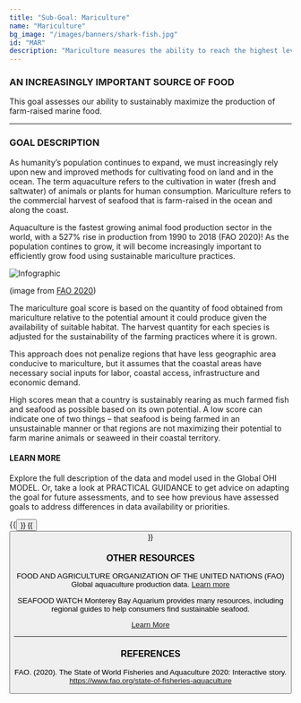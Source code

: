```yaml
---
title: "Sub-Goal: Mariculture"
name: "Mariculture"
bg_image: "/images/banners/shark-fish.jpg"
id: "MAR"
description: "Mariculture measures the ability to reach the highest levels of seafood gained from farm-raised facilities without damaging the ocean’s ability to provide fish sustainably now and in the future."
---
```


### AN INCREASINGLY IMPORTANT SOURCE OF FOOD
This goal assesses our ability to sustainably maximize the production of farm-raised marine food.

----

### GOAL DESCRIPTION
As humanity’s population continues to expand, we must increasingly rely upon new and improved methods for cultivating food on land and in the ocean. The term aquaculture refers to the cultivation in water (fresh and saltwater) of animals or plants for human consumption. Mariculture refers to the commercial harvest of seafood that is farm-raised in the ocean and along the coast.

Aquaculture is the fastest growing animal food production sector in the world, with a 527% rise in production from 1990 to 2018 (FAO 2020)! As the population contines to grow, it will become increasingly important to efficiently grow food using sustainable mariculture practices.

![Infographic](/images/FAO_mariculture_production.png)

(image from [FAO 2020](https://www.fao.org/state-of-fisheries-aquaculture))

The mariculture goal score is based on the quantity of food obtained from mariculture relative to the potential amount it could produce given the availability of suitable habitat. The harvest quantity for each species is adjusted for the sustainability of the farming practices where it is grown.

This approach does not penalize regions that have less geographic area conducive to mariculture, but it assumes that the coastal areas have necessary social inputs for labor, coastal access, infrastructure and economic demand. 

High scores mean that a country is sustainably rearing as much farmed fish and seafood as possible based on its own potential. A low score can indicate one of two things – that seafood is being farmed in an unsustainable manner or that regions are not maximizing their potential to farm marine animals or seaweed in their coastal territory.

#### LEARN MORE
Explore the full description of the data and model used in the Global OHI MODEL. Or, take a look at PRACTICAL GUIDANCE to get advice on adapting the goal for future assessments, and to see how previous have assessed goals to address differences in data availability or priorities.


{{<button text="OHI Model" link="https://ohi-science.org/ohiprep_v2020/globalprep/methods_doc/v2020/Supplement.html#662_mariculture_(subgoal_of_food_provision)" icon="/images/misc/microscope-icon.svg" >}}
{{<button text="Practical Guidance" link="/guidance/mariculture" icon="/images/misc/directions-icon.svg" >}}

### OTHER RESOURCES
FOOD AND AGRICULTURE ORGANIZATION OF THE UNITED NATIONS (FAO)
Global aquaculture production data.
[Learn more](http://www.fao.org/fishery/aquaculture/en)

SEAFOOD WATCH
Monterey Bay Aquarium provides many resources, including regional guides to help consumers find sustainable seafood.

[Learn More](https://www.seafoodwatch.org/) 

----

### REFERENCES
FAO. (2020). The State of World Fisheries and Aquaculture 2020: Interactive story. https://www.fao.org/state-of-fisheries-aquaculture